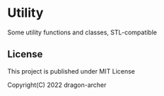 # Utility

Some utility functions and classes, STL-compatible

## License

This project is published under MIT License

Copyright(C) 2022 dragon-archer